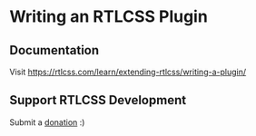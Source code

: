 # Writing an RTLCSS Plugin

## Documentation

Visit <https://rtlcss.com/learn/extending-rtlcss/writing-a-plugin/>

## Support RTLCSS Development

Submit a [donation](https://www.paypal.com/cgi-bin/webscr?cmd=_s-xclick&hosted_button_id=YC28CZLKL4LMC) :)
